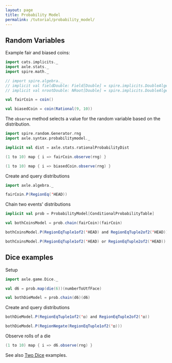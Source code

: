 ```yaml
---
layout: page
title: Probability Model
permalink: /tutorial/probability_model/
---
```


## Random Variables

Example fair and biased coins:

```scala mdoc
import cats.implicits._
import axle.stats._
import spire.math._

// import spire.algebra._
// implicit val fieldDouble: Field[Double] = spire.implicits.DoubleAlgebra
// implicit val nrootDouble: NRoot[Double] = spire.implicits.DoubleAlgebra

val fairCoin = coin()

val biasedCoin = coin(Rational(9, 10))
```

The `observe` method selects a value for the random variable based on the distribution.

```scala mdoc
import spire.random.Generator.rng
import axle.syntax.probabilitymodel._

implicit val dist = axle.stats.rationalProbabilityDist

(1 to 10) map { i => fairCoin.observe(rng) }

(1 to 10) map { i => biasedCoin.observe(rng) }
```

Create and query distributions

```scala mdoc
import axle.algebra._

fairCoin.P(RegionEq('HEAD))
```

Chain two events' distributions

```scala mdoc
implicit val prob = ProbabilityModel[ConditionalProbabilityTable]

val bothCoinsModel = prob.chain(fairCoin)(fairCoin)

bothCoinsModel.P(RegionEqTuple1of2('HEAD) and RegionEqTuple2of2('HEAD))

bothCoinsModel.P(RegionEqTuple1of2('HEAD) or RegionEqTuple2of2('HEAD))
```

## Dice examples

Setup

```scala mdoc
import axle.game.Dice._

val d6 = prob.map(die(6))(numberToUtfFace)

val bothDieModel = prob.chain(d6)(d6)
```

Create and query distributions

```scala mdoc
bothDieModel.P(RegionEqTuple1of2('⚃) and RegionEqTuple2of2('⚃))

bothDieModel.P(RegionNegate(RegionEqTuple1of2('⚃)))
```

Observe rolls of a die

```scala mdoc
(1 to 10) map { i => d6.observe(rng) }
```

See also [Two Dice](/tutorial/two_dice/) examples.
